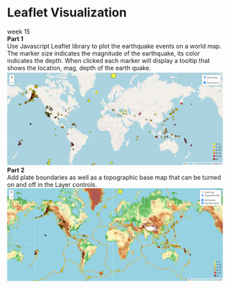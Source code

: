 # Leaflet Visualization
 week 15  
**Part 1**  
 Use Javascript Leaflet library to plot the earthquake events on a world map. The marker size indicates the magnitude of the earthquake, its color indicates the depth. When clicked each marker will display a tooltip that shows the location, mag, depth of the earth quake.
 <img src="./img/screenshot.png">
**Part 2**  
 Add plate boundaries as well as a topographic base map that can be turned on and off in the Layer controls.
 <img src="./img/screenshot2.png">
